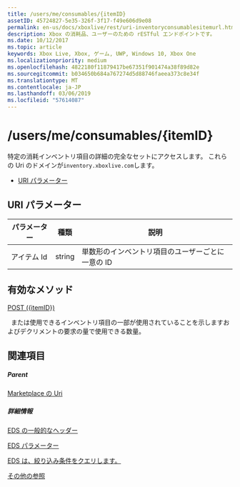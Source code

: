```yaml
---
title: /users/me/consumables/{itemID}
assetID: 45724827-5e35-326f-3f17-f49e606d9e08
permalink: en-us/docs/xboxlive/rest/uri-inventoryconsumablesitemurl.html
description: Xbox の消耗品、ユーザーのための rESTful エンドポイントです。
ms.date: 10/12/2017
ms.topic: article
keywords: Xbox Live, Xbox, ゲーム, UWP, Windows 10, Xbox One
ms.localizationpriority: medium
ms.openlocfilehash: 4822180f11879417be67351f901474a38f89d82e
ms.sourcegitcommit: b034650b684a767274d5d88746faeea373c8e34f
ms.translationtype: MT
ms.contentlocale: ja-JP
ms.lasthandoff: 03/06/2019
ms.locfileid: "57614087"
---
```

# <a name="usersmeconsumablesitemid"></a>/users/me/consumables/{itemID}
特定の消耗インベントリ項目の詳細の完全なセットにアクセスします。
これらの Uri のドメインが`inventory.xboxlive.com`します。

  * [URI パラメーター](#ID4EV)

<a id="ID4EV"></a>


## <a name="uri-parameters"></a>URI パラメーター

| パラメーター| 種類| 説明|
| --- | --- | --- |
| アイテム Id| string| 単数形のインベントリ項目のユーザーごとに一意の ID|

<a id="ID4ERB"></a>


## <a name="valid-methods"></a>有効なメソッド

[POST ({itemID})](uri-inventoryconsumablesitemurlpost.md)

&nbsp;&nbsp;または使用できるインベントリ項目の一部が使用されていることを示しますおよびデクリメントの要求の量で使用できる数量。

<a id="ID4E4B"></a>


## <a name="see-also"></a>関連項目

<a id="ID4E6B"></a>


##### <a name="parent"></a>Parent

[Marketplace の Uri](atoc-reference-marketplace.md)


<a id="ID4EJC"></a>


##### <a name="further-information"></a>詳細情報

[EDS の一般的なヘッダー](../../additional/edscommonheaders.md)

 [EDS パラメーター](../../additional/edsparameters.md)

 [EDS は、絞り込み条件をクエリします。](../../additional/edsqueryrefiners.md)

 [その他の参照](../../additional/atoc-xboxlivews-reference-additional.md)
